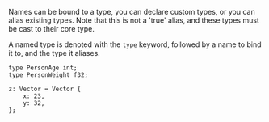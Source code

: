 Names can be bound to a type, you can declare custom types, or you can alias
existing types. Note that this is not a 'true' alias, and these types must be
cast to their core type.

A named type is denoted with the `type` keyword, followed by a name to bind it
to, and the type it aliases.

    type PersonAge int;
    type PersonWeight f32;
    


```
z: Vector = Vector {
    x: 23,
    y: 32,
};
```